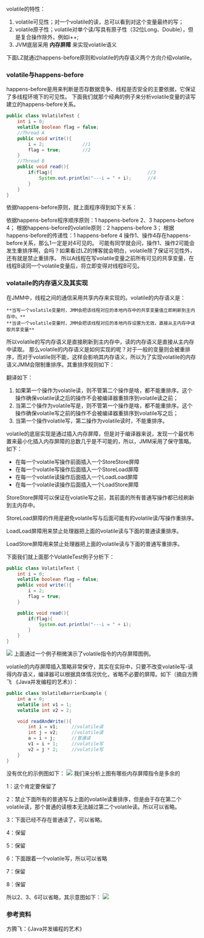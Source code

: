   volatile的特性：

  1. volatile可见性；对一个volatile的读，总可以看到对这个变量最终的写；
  2. volatile原子性；volatile对单个读/写具有原子性（32位Long、Double），但是复合操作除外，例如i++;
  3. JVM底层采用 **内存屏障** 来实现volatile语义

  下面LZ就通过happens-before原则和volatile的内存语义两个方向介绍volatile。

### volatile与happens-before
  happens-before是用来判断是否存数据竞争、线程是否安全的主要依据，它保证了多线程环境下的可见性。
  下面我们就那个经典的例子来分析volatile变量的读写建立的happens-before关系。
  ```java
  public class VolatileTest {
      int i = 0;
      volatile boolean flag = false;
      //Thread A
      public void write(){
          i = 2;              //1
          flag = true;        //2
      }
      //Thread B
      public void read(){
          if(flag){                                   //3
              System.out.println("---i = " + i);      //4
          }
      }
  }
  ```
  依据happens-before原则，就上面程序得到如下关系：

  依据happens-before程序顺序原则：1 happens-before 2、3 happens-before 4；
  根据happens-before的volatile原则：2 happens-before 3；
  根据happens-before的传递性：1 happens-before 4
  操作1、操作4存在happens-before关系，那么1一定是对4可见的。
  可能有同学就会问，操作1、操作2可能会发生重排序啊，会吗？如果看过LZ的博客就会明白，volatile除了保证可见性外，还有就是禁止重排序。
  所以A线程在写volatile变量之前所有可见的共享变量，在线程B读同一个volatile变量后，将立即变得对线程B可见。

### volataile的内存语义及其实现

  在JMM中，线程之间的通信采用共享内存来实现的。volatile的内存语义是：

    **当写一个volatile变量时，JMM会把该线程对应的本地内存中的共享变量值立即刷新到主内存中。**
    **当读一个volatile变量时，JMM会把该线程对应的本地内存设置为无效，直接从主内存中读取共享变量**

  所以volatile的写内存语义是直接刷新到主内存中，读的内存语义是直接从主内存中读取。
  那么volatile的内存语义是如何实现的呢？对于一般的变量则会被重排序，而对于volatile则不能，这样会影响其内存语义，所以为了实现volatile的内存语义JMM会限制重排序。其重排序规则如下：

  翻译如下：

  1. 如果第一个操作为volatile读，则不管第二个操作是啥，都不能重排序。这个操作确保volatile读之后的操作不会被编译器重排序到volatile读之前；
  2. 当第二个操作为volatile写是，则不管第一个操作是啥，都不能重排序。这个操作确保volatile写之前的操作不会被编译器重排序到volatile写之后；
  3. 当第一个操作volatile写，第二操作为volatile读时，不能重排序。

  volatile的底层实现是通过插入内存屏障，但是对于编译器来说，发现一个最优布置来最小化插入内存屏障的总数几乎是不可能的，所以，JMM采用了保守策略。如下：

  * 在每一个volatile写操作前面插入一个StoreStore屏障
  * 在每一个volatile写操作后面插入一个StoreLoad屏障
  * 在每一个volatile读操作后面插入一个LoadLoad屏障
  * 在每一个volatile读操作后面插入一个LoadStore屏障

  StoreStore屏障可以保证在volatile写之前，其前面的所有普通写操作都已经刷新到主内存中。

  StoreLoad屏障的作用是避免volatile写与后面可能有的volatile读/写操作重排序。

  LoadLoad屏障用来禁止处理器把上面的volatile读与下面的普通读重排序。

  LoadStore屏障用来禁止处理器把上面的volatile读与下面的普通写重排序。

  下面我们就上面那个VolatileTest例子分析下：
  ```java
  public class VolatileTest {
      int i = 0;
      volatile boolean flag = false;
      public void write(){
          i = 2;
          flag = true;
      }

      public void read(){
          if(flag){
              System.out.println("---i = " + i);
          }
      }
  }
  ```
  <img src="img/u7ED8_u56FE1_thumb-1.png">
  上面通过一个例子稍微演示了volatile指令的内存屏障图例。

  volatile的内存屏障插入策略非常保守，其实在实际中，只要不改变volatile写-读得内存语义，编译器可以根据具体情况优化，省略不必要的屏障。如下（摘自方腾飞 《Java并发编程的艺术》）：
  ```java
  public class VolatileBarrierExample {
      int a = 0;
      volatile int v1 = 1;
      volatile int v2 = 2;

      void readAndWrite(){
          int i = v1;     //volatile读
          int j = v2;     //volatile读
          a = i + j;      //普通读
          v1 = i + 1;     //volatile写
          v2 = j * 2;     //volatile写
      }
  }
  ```
  没有优化的示例图如下：
  <img src="img/14844980432094444444_thumb-1.png">
  我们来分析上图有哪些内存屏障指令是多余的

  1：这个肯定要保留了

  2：禁止下面所有的普通写与上面的volatile读重排序，但是由于存在第二个volatile读，那个普通的读根本无法越过第二个volatile读。所以可以省略。

  3：下面已经不存在普通读了，可以省略。

  4：保留

  5：保留

  6：下面跟着一个volatile写，所以可以省略

  7：保留

  8：保留

  所以2、3、6可以省略，其示意图如下：
  <img src="img/1484498051529555555_thumb-1.png">

### 参考资料
方腾飞：《Java并发编程的艺术》
